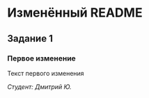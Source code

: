 # Изменённый README
## Задание 1
### Первое изменение
Текст первого изменения


_Студент: Дмитрий Ю._